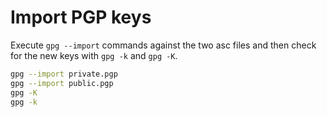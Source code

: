 # Import PGP keys

Execute `gpg --import` commands against the two asc files and then check for the new keys with `gpg -k` and `gpg -K`.

```bash
gpg --import private.pgp
gpg --import public.pgp
gpg -K
gpg -k
```